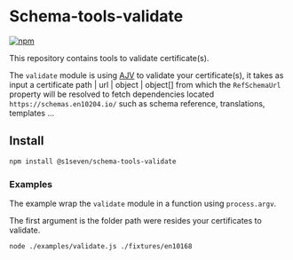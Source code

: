 # Schema-tools-validate

[![npm][npm-image]][npm-url] 

[npm-image]: https://img.shields.io/npm/v/@s1seven/schema-tools-validate.svg?style=flat
[npm-url]: https://npmjs.org/package/@s1seven/schema-tools-validate

This repository contains tools to validate certificate(s).

The `validate` module is using [AJV] to validate your certificate(s), it takes as input a certificate path | url | object | object[] from which the `RefSchemaUrl` property will be resolved to fetch dependencies located `https://schemas.en10204.io/` such as schema reference, translations, templates ...

## Install

```bash
npm install @s1seven/schema-tools-validate
```

### Examples

The example wrap the `validate` module in a function using `process.argv`.

The first argument is the folder path were resides your certificates to validate.

```bash
node ./examples/validate.js ./fixtures/en10168
```

[ajv]: https://www.npmjs.com/package/ajv
[json-schema-to-typescript]: https://www.npmjs.com/package/json-schema-to-typescript
